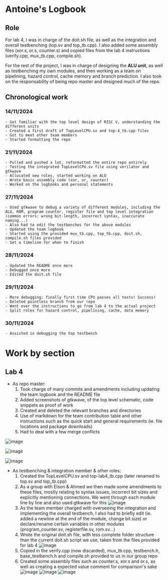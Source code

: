 # Antoine's Logbook 

## Role

For lab 4, I was in charge of the doit.sh file, as well as the integration and overall testbenching (top.sv and top_tb.cpp). I also added some assembly files (xor.s, or.s, counter.s) and copied files from the lab 4 instructions (verify.cpp, mux_tb.cpp, compile.sh).

For the rest of the project, I was in charge of designing the **ALU unit**, as well as testbenching my own modules, and then working as a team on pipelining, hazard control, cache memory and branch prediction.
I also took on the responsability of being repo master and designed much of the repo.

## Chronological work

### 14/11/2024
    - Got familiar with the top level design of RISC V, understanding the different units
    - Created a first draft of TopLevelCPU.sv and top-4_tb.cpp files
    - Got to meet other team members
    - Started formatting the repo

### 21/11/2024
    - Pulled and pushed a lot, reformatted the entire repo entirely
    - Testing the integrated TopLevelCPU.sv file using verilator and gtkwave
    - Allocated new roles, started working on ALU
    - Wrote basic assembly code (xor, or, counter)
    - Worked on the logbooks and personal statements

### 27/11/2024
    - Used gtkwave to debug a variety of different modules, including the ALU, ROM, program counter, register file and top level integration (common errors: wrong bit-length, incorrect syntax, inaccurate naming...)
    - Also had to edit the testbenches for the above modules
    - Updated the team logbook
    - Started using the provided mux_tb.cpp, top_tb.cpp, doit.sh, compile.sh files provided
    - Set a timeline for when to finish 

### 28/11/2024
    - Updated the README once more
    - Debugged once more
    - Edited the doit.sh file

### 29/11/2024
    - More debugging: finally first time CPU passes all tests! Success!
    - Deleted pointless branch from our repo
    - Went over the instructions to go from lab 4 to the actual project
    - Split roles for hazard control, pipelining, cache, data memory

### 30/11/2024
    - Assisted in debugging the top testbench





# Work by section

## Lab 4

- As repo master:
    1. Took charge of many commits and amendments including updating the team logbook and the README file
    2. Added screenshots of gtkwave, of the top level schematic, code snippets as proof of work
    3. Created and deleted the relevant branches and directories
    4. Use of markdown for the team contribution table and other instructions such as the quick start and general requirements (ie. file locations and package downloads)
    6. Had to deal with a few merge conflicts
        
![image](https://github.com/user-attachments/assets/442a02df-affa-46ca-8fcc-8b6df01b47a7)
        
![image](https://github.com/user-attachments/assets/7bae7f4a-f05d-4009-9a1e-99ed009b12e8)
        
![image](https://github.com/user-attachments/assets/f0755cf0-d159-40f8-bcd4-fb85fc4b7e59)

- As testbenching & integration member & other roles:
  1. Created the TopLevelCPU.sv and top-lab4_tb.cpp (later renamed to top.sv and top_tb.cpp)
  2. As a group with Elson & Ahmed we then made some amendments to these files, mostly relating to syntax issues, incorrect bit sizes and explicitly mentioning  connections. We went through each module line by line and also used gtkwave for this
![image](https://github.com/user-attachments/assets/a2ff696c-f957-4000-ab83-a0de5c5fbe6c)
  4. As the team member charged with overseeing the integration and implementing the overall testbench, I also had to briefly edit (ie. added a newline at the end of the module, change bit size) or declare/rename certain variables in other modules (program_counter.sv, registerfile.sv, rom.sv...)
  5. Wrote the original doit.sh file, with less complete folder structure than the current doit.sh script we use, taken from the files provided for lab 4
![image](https://github.com/user-attachments/assets/e049cbc5-ca44-4278-9b77-3e26f173d2c1)
  6. Copied in the verify.cpp (now discarded), mux_tb.cpp, testbench.h, base_testbench.h and compile.sh provided to us in our group repo
  7. Created some assembly files such as counter.s, xor.s and or.s, as well as creating a expected value comment for comparison's sake
![image](https://github.com/user-attachments/assets/0858de9a-0b5e-4ac9-98c3-3e1236e0516b)
![image](https://github.com/user-attachments/assets/3c76ca27-abcf-4528-909e-a5d998053b2e)
![image](https://github.com/user-attachments/assets/034db0ea-da4a-46e0-a513-f7eecdba49b7)




        



